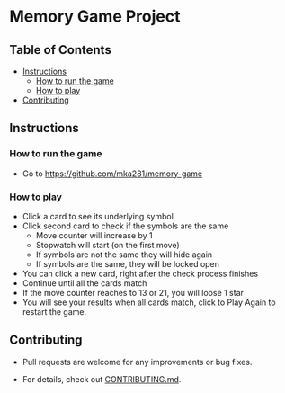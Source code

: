# Memory Game Project

## Table of Contents

* [Instructions](#instructions)
  * [How to run the game](#how-to-run-the-game)
  * [How to play](#how-to-play)
* [Contributing](#contributing)

## Instructions

### How to run the game

  * Go to https://github.com/mka281/memory-game

### How to play

  * Click a card to see its underlying symbol
  * Click second card to check if the symbols are the same
    * Move counter will increase by 1
    * Stopwatch will start (on the first move)
    * If symbols are not the same they will hide again
    * If symbols are the same, they will be locked open
  * You can click a new card, right after the check process finishes
  * Continue until all the cards match
  * If the move counter reaches to 13 or 21, you will loose 1 star
  * You will see your results when all cards match, click to Play Again to restart the game.


## Contributing

* Pull requests are welcome for any improvements or bug fixes.

* For details, check out [CONTRIBUTING.md](CONTRIBUTING.md).
